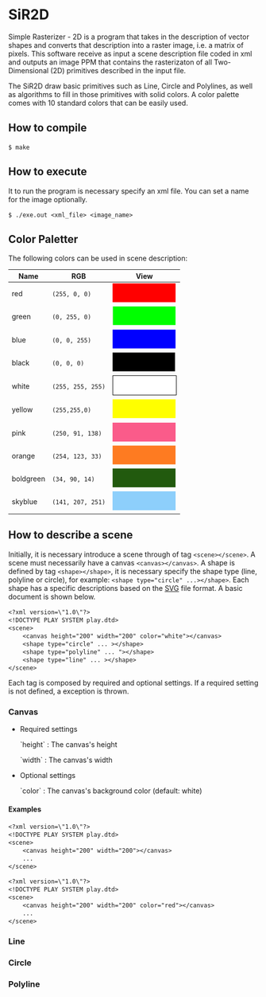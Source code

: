 # SiR2D

Simple Rasterizer - 2D is a program that takes in the description of vector shapes and converts that description into a raster image, i.e. a matrix of pixels. This software receive as input a scene description file coded in xml and outputs an image PPM that contains the rasterizaton of all Two-Dimensional (2D) primitives described in the input file. 

The SiR2D draw basic primitives such as Line, Circle and Polylines, as well as algorithms to fill in those primitives with solid colors. A color palette comes with 10 standard colors that can be easily used.

## How to compile

~~~~
$ make
~~~~

## How to execute

It to run the program is necessary specify an xml file. You can set a name for the image optionally.

~~~~
$ ./exe.out <xml_file> <image_name>
~~~~

## Color Paletter

The following colors can be used in scene description:

| Name | RGB | View |
| ---- | --- | ---- |
| red  | `(255, 0, 0)` | ![alt text](https://github.com/GabrielArSouza/SiR2D/blob/master/common/red.png) |
| green  | `(0, 255, 0)` | ![alt text](https://github.com/GabrielArSouza/SiR2D/blob/master/common/green.png) |
| blue  | `(0, 0, 255)` | ![alt text](https://github.com/GabrielArSouza/SiR2D/blob/master/common/blue.png) |
| black  | `(0, 0, 0)`   | ![alt text](https://github.com/GabrielArSouza/SiR2D/blob/master/common/black.png) |
| white  | `(255, 255, 255)` | ![alt text](https://github.com/GabrielArSouza/SiR2D/blob/master/common/white.png) |
| yellow  | `(255,255,0)` | ![alt text](https://github.com/GabrielArSouza/SiR2D/blob/master/common/yellow.png) |
| pink  | `(250, 91, 138)` | ![alt text](https://github.com/GabrielArSouza/SiR2D/blob/master/common/pink.png) |
| orange  | `(254, 123, 33)` | ![alt text](https://github.com/GabrielArSouza/SiR2D/blob/master/common/orange.png) |
| boldgreen  | `(34, 90, 14)` | ![alt text](https://github.com/GabrielArSouza/SiR2D/blob/master/common/boldgreen.png) |
| skyblue  | `(141, 207, 251)` | ![alt text](https://github.com/GabrielArSouza/SiR2D/blob/master/common/skyblue.png) |

## How to describe a scene
Initially, it is necessary introduce a scene through of tag `<scene></scene>`. A scene must necessarily have a canvas `<canvas></canvas>`. A shape is defined by tag `<shape></shape>`, it is necessary specify the shape type (line, polyline or circle), for example: `<shape type="circle" ...></shape>`. Each shape has a specific descriptions based on the [SVG](https://en.wikipedia.org/wiki/Scalable_Vector_Graphics) file format. A basic document is shown below.

~~~~
<?xml version=\"1.0\"?>
<!DOCTYPE PLAY SYSTEM play.dtd>
<scene>
	<canvas height="200" width="200" color="white"></canvas>
	<shape type="circle" ... ></shape>
	<shape type="polyline" ... "></shape>
	<shape type="line" ... ></shape>
</scene>
~~~~

Each tag is composed by required and optional settings. If a required setting is not defined, a exception is thrown.

### Canvas

* Required settings
	<p>  `height` : The canvas's height</p>
	<p>  `width`  : The canvas's width</p>
* Optional settings
	<p>  `color`  : The canvas's background color (default: white)</p>

#### Examples


~~~~
<?xml version=\"1.0\"?>
<!DOCTYPE PLAY SYSTEM play.dtd>
<scene>
	<canvas height="200" width="200"></canvas>
	...
</scene>
~~~~

~~~~
<?xml version=\"1.0\"?>
<!DOCTYPE PLAY SYSTEM play.dtd>
<scene>
	<canvas height="200" width="200" color="red"></canvas>
	...
</scene>
~~~~

### Line


### Circle

### Polyline
